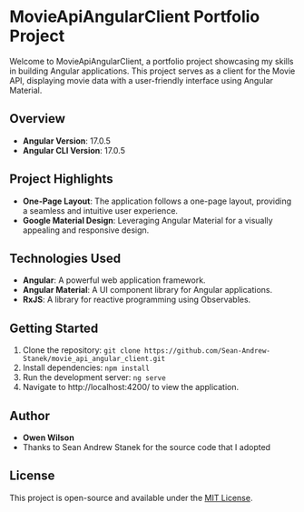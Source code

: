 # MovieApiAngularClient Portfolio Project

Welcome to MovieApiAngularClient, a portfolio project showcasing my skills in building Angular applications. This project serves as a client for the Movie API, displaying movie data with a user-friendly interface using Angular Material.

## Overview

- **Angular Version**: 17.0.5
- **Angular CLI Version**: 17.0.5

## Project Highlights

- **One-Page Layout**: The application follows a one-page layout, providing a seamless and intuitive user experience.
- **Google Material Design**: Leveraging Angular Material for a visually appealing and responsive design.

## Technologies Used

- **Angular**: A powerful web application framework.
- **Angular Material**: A UI component library for Angular applications.
- **RxJS**: A library for reactive programming using Observables.

## Getting Started

1. Clone the repository: `git clone https://github.com/Sean-Andrew-Stanek/movie_api_angular_client.git`
2. Install dependencies: `npm install`
3. Run the development server: `ng serve`
4. Navigate to http://localhost:4200/ to view the application.

## Author

- **Owen Wilson**
- Thanks to Sean Andrew Stanek for the source code that I adopted

## License

This project is open-source and available under the [MIT License](LICENSE).